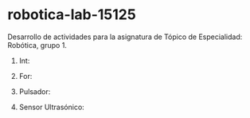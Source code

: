 # robotica-lab-15125
Desarrollo de actividades para la asignatura de Tópico de Especialidad: Robótica, grupo 1.

1. Int:

2. For:

3. Pulsador:

4. Sensor Ultrasónico:
